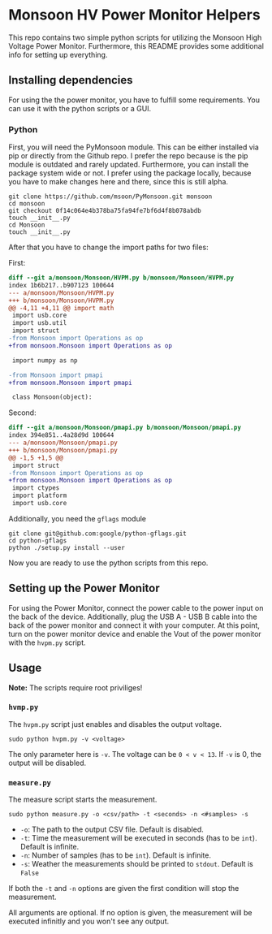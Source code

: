 # Monsoon HV Power Monitor Helpers

This repo contains two simple python scripts for utilizing the Monsoon High Voltage Power Monitor.
Furthermore, this README provides some additional info for setting up everything.

## Installing dependencies
For using the the power monitor, you have to fulfill some requirements. You can use it with the python scripts or a GUI.

### Python
First, you will need the PyMonsoon module. This can be either installed via pip or directly from the Github repo. I prefer the repo because is the pip module is outdated and rarely updated.
Furthermore, you can install the package system wide or not. I prefer using the package locally, because you have to make changes here and there, since this is still alpha.

```
git clone https://github.com/msoon/PyMonsoon.git monsoon
cd monsoon
git checkout 0f14c064e4b378ba75fa94fe7bf6d4f8b078abdb
touch __init__.py
cd Monsoon
touch __init__.py
```

After that you have to change the import paths for two files:

First:
```diff
diff --git a/monsoon/Monsoon/HVPM.py b/monsoon/Monsoon/HVPM.py
index 1b6b217..b907123 100644
--- a/monsoon/Monsoon/HVPM.py
+++ b/monsoon/Monsoon/HVPM.py
@@ -4,11 +4,11 @@ import math
 import usb.core
 import usb.util
 import struct
-from Monsoon import Operations as op
+from monsoon.Monsoon import Operations as op

 import numpy as np

-from Monsoon import pmapi
+from monsoon.Monsoon import pmapi

 class Monsoon(object):
```

Second:
```diff
diff --git a/monsoon/Monsoon/pmapi.py b/monsoon/Monsoon/pmapi.py
index 394e851..4a28d9d 100644
--- a/monsoon/Monsoon/pmapi.py
+++ b/monsoon/Monsoon/pmapi.py
@@ -1,5 +1,5 @@
 import struct
-from Monsoon import Operations as op
+from monsoon.Monsoon import Operations as op
 import ctypes
 import platform
 import usb.core
```

Additionally, you need the `gflags` module

```
git clone git@github.com:google/python-gflags.git
cd python-gflags
python ./setup.py install --user
```

Now you are ready to use the python scripts from this repo.


## Setting up the Power Monitor
For using the Power Monitor, connect the power cable to the power input on the back of the device. Additionally, plug the USB A - USB B cable into the back of the power monitor and connect it with your computer.
At this point, turn on the power monitor device and enable the Vout of the power monitor with the `hvpm.py` script.

## Usage
**Note:** The scripts require root priviliges!
### `hvmp.py`
The `hvpm.py` script just enables and disables the output voltage.

```
sudo python hvpm.py -v <voltage>
```

The only parameter here is `-v`. The voltage can be `0 < v < 13`. If `-v` is 0, the output will be disabled.

### `measure.py`
The measure script starts the measurement.

```
sudo python measure.py -o <csv/path> -t <seconds> -n <#samples> -s
```

- `-o`: The path to the output CSV file. Default is disabled.
- `-t`: Time the measurement will be executed in seconds (has to be `int`). Default is infinite.
- `-n`: Number of samples (has to be `int`). Default is infinite.
- `-s`: Weather the measurements should be printed to `stdout`. Default is `False`

If both the `-t` and `-n` options are given the first condition will stop the measurement.

All  arguments are optional. If no option is given, the measurement will be executed infinitly and you won't see any output.

